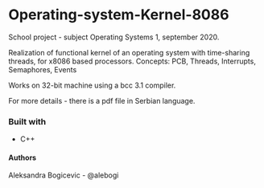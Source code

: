 # Operating-system-Kernel-8086 

School project - subject Operating Systems 1, september 2020.

Realization of functional kernel of an operating system with time-sharing threads, for x8086 based processors.
Concepts: PCB, Threads, Interrupts, Semaphores, Events

Works on 32-bit machine using a bcc 3.1 compiler.

For more details - there is a pdf file in Serbian language.

### Built with
- C++

#### Authors
Aleksandra Bogicevic - @alebogi
